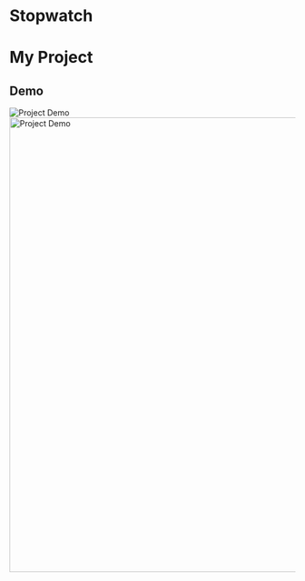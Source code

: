 # Stopwatch
# My Project

## Demo
![Project Demo](./demo.gif)
<img width="800" alt="Project Demo" src="./demo.gif" />
